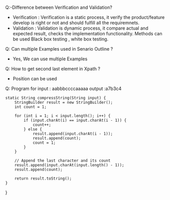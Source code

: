 Q:-Difference between Verification and Validation?
- Verification : Verification is a static process, it verify the product/feature develop is right or not and should fulfill all the requiremnets.
- Validation : Validation is dynamic process, it compare actual and expected result, checks the implementation functionality. Methods can be used Black box testing , white box testing.

Q: Can multiple Examples used in Senario Outline ?
- Yes, We can use multiple Examples

Q: How to get second last element in Xpath ?
- Position can be used

Q: Program for 
input : aabbbccccaaaaa
output :a7b3c4

    static String compressString(String input) {
        StringBuilder result = new StringBuilder();
        int count = 1;

        for (int i = 1; i < input.length(); i++) {
            if (input.charAt(i) == input.charAt(i - 1)) {
                count++;
            } else {
                result.append(input.charAt(i - 1));
                result.append(count);
                count = 1;
            }
        }

        // Append the last character and its count
        result.append(input.charAt(input.length() - 1));
        result.append(count);

        return result.toString();
    }
}

  
